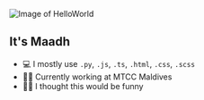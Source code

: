 ![Image of HelloWorld](https://s3.amazonaws.com/word-art/5f65b6ff1209715ae458dee2.png)

## It's Maadh
- 💻 I mostly use `.py`, `.js`, `.ts`, `.html`, `.css`, `.scss`
- 👨‍💻 Currently working at MTCC Maldives
- 🙆‍♂️ I thought this would be funny
